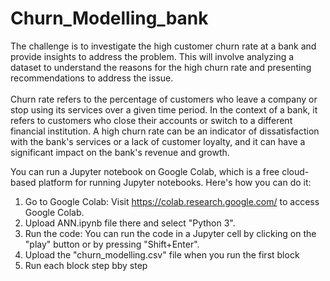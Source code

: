 ﻿# Churn_Modelling_bank
The challenge is to investigate the high customer churn rate at a bank and provide insights to address the problem. This will involve analyzing a dataset to understand the reasons for the high churn rate and presenting recommendations to address the issue.
<br/>
<br/>
Churn rate refers to the percentage of customers who leave a company or stop using its services over a given time period. In the context of a bank, it refers to customers who close their accounts or switch to a different financial institution. A high churn rate can be an indicator of dissatisfaction with the bank's services or a lack of customer loyalty, and it can have a significant impact on the bank's revenue and growth.
<br/>


<p>You can run a Jupyter notebook on Google Colab, which is a free cloud-based platform for running Jupyter notebooks. Here's how you can do it:</p>

<ol>
  <li>Go to Google Colab: Visit <a href="https://colab.research.google.com/">https://colab.research.google.com/</a> to access Google Colab.</li>

  <li>Upload ANN.ipynb file there and select "Python 3".</li>

  <li>Run the code: You can run the code in a Jupyter cell by clicking on the "play" button or by pressing "Shift+Enter".</li>
  
  <li>Upload the "churn_modelling.csv" file when you run the first block</li>
  
  <li>Run each block step bby step</li>
</ol>

